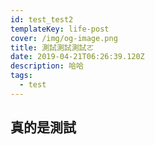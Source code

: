 ```yaml
---
id: test_test2
templateKey: life-post
cover: /img/og-image.png
title: 測試測試測試ㄛ
date: 2019-04-21T06:26:39.120Z
description: 哈哈
tags:
  - test
---
```

## 真的是測試
